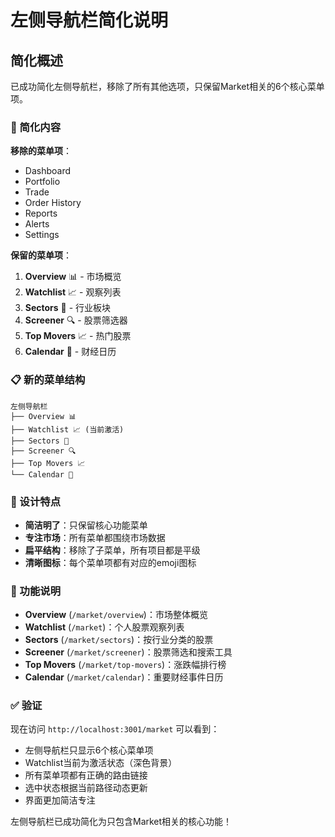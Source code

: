 # 左侧导航栏简化说明

## 简化概述

已成功简化左侧导航栏，移除了所有其他选项，只保留Market相关的6个核心菜单项。

### 🔄 简化内容

**移除的菜单项**：
- Dashboard
- Portfolio
- Trade
- Order History
- Reports
- Alerts
- Settings

**保留的菜单项**：
1. **Overview** 📊 - 市场概览
2. **Watchlist** 📈 - 观察列表
3. **Sectors** 🏢 - 行业板块
4. **Screener** 🔍 - 股票筛选器
5. **Top Movers** 📈 - 热门股票
6. **Calendar** 📅 - 财经日历

### 📋 新的菜单结构

```
左侧导航栏
├── Overview 📊
├── Watchlist 📈 (当前激活)
├── Sectors 🏢
├── Screener 🔍
├── Top Movers 📈
└── Calendar 📅
```

### 🎯 设计特点

- **简洁明了**：只保留核心功能菜单
- **专注市场**：所有菜单都围绕市场数据
- **扁平结构**：移除了子菜单，所有项目都是平级
- **清晰图标**：每个菜单项都有对应的emoji图标

### 🚀 功能说明

- **Overview** (`/market/overview`)：市场整体概览
- **Watchlist** (`/market`)：个人股票观察列表
- **Sectors** (`/market/sectors`)：按行业分类的股票
- **Screener** (`/market/screener`)：股票筛选和搜索工具
- **Top Movers** (`/market/top-movers`)：涨跌幅排行榜
- **Calendar** (`/market/calendar`)：重要财经事件日历

### ✅ 验证

现在访问 `http://localhost:3001/market` 可以看到：
- 左侧导航栏只显示6个核心菜单项
- Watchlist当前为激活状态（深色背景）
- 所有菜单项都有正确的路由链接
- 选中状态根据当前路径动态更新
- 界面更加简洁专注

左侧导航栏已成功简化为只包含Market相关的核心功能！
